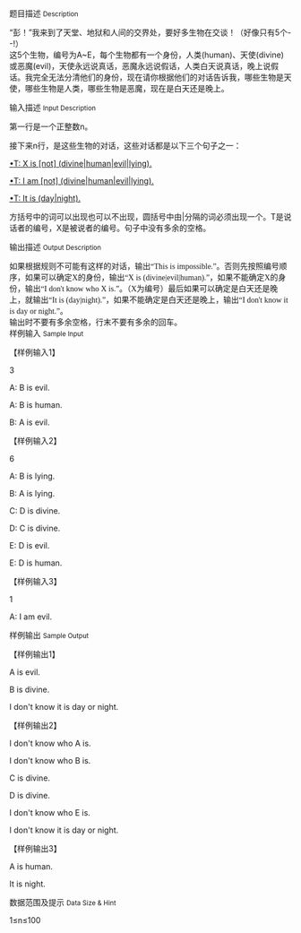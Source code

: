 <div class="panel panel-default">
<div class="area-title">
<span>
题目描述
<small>Description</small>
</span></div>
<div class="panel-body">

<p style="">“<span style="">彭！”我来到了天堂、地狱和人间的交界处，要好多生物在交谈！（好像只有</span><span style=""><span>5</span></span><span style="">个</span><span style=""><span>- -!</span></span><span style="">）<br>这</span><span style=""><span>5</span></span><span style="">个生物，编号为</span><span style=""><span>A~E</span></span><span style="">，每个生物都有一个身份，人类</span><span style=""><span>(human)</span></span><span style="">、天使</span><span style=""><span>(divine)</span></span><span style="">或恶魔</span><span style=""><span>(evil)</span></span><span style="">，天使永远说真话，恶魔永远说假话，人类白天说真话，晚上说假话。我完全无法分清他们的身份，现在请你根据他们的对话告诉我，哪些生物是天使，哪些生物是人类，哪些生物是恶魔，现在是白天还是晚上。 </span></p>

</div>
</div>

<div class="panel panel-default">
<div class="area-title">
<span>
输入描述
<small>Input Description</small>
</span></div>
<div class="panel-body">
<p style=""><span style="">第一行是一个正整数</span><span style=""><span>n</span></span><span style="">。</span></p>
<p style=""><span style="">接下来</span><span style=""><span>n</span></span><span style="">行，是这些生物的对话，这些对话都是以下三个句子之一：</span></p>
<p style=""><span style="text-decoration: underline;"><span style="">•</span><span style=""><span>T: X is [not] (divine|human|evil|lying).</span></span></span></p>
<p style=""><span style="text-decoration: underline;"><span style="">•</span><span style=""><span>T: I am [not] (divine|human|evil|lying).</span></span></span></p>
<p style=""><span style="text-decoration: underline;"><span style="">•</span><span style=""><span>T: It is (day|night).</span></span></span></p>
<p style=""><span style="">方括号中的词可以出现也可以不出现，圆括号中由</span><span style=""><span>|</span></span><span style="">分隔的词必须出现一个。</span><span style=""><span>T</span></span><span style="">是说话者的编号，</span><span style=""><span>X</span></span><span style="">是被说者的编号。句子中没有多余的空格。</span></p>

</div>
</div>
<div  class="panel panel-default">
<div class="area-title">
<span>
输出描述
<small>Output Description</small>
</span></div>
<div class="panel-body">

<p class="cjk" style="margin-bottom: 0cm;"><span style="font-family: 文泉驿微米黑,Meiryo;">如果根据规则不可能有这样的对话，输出&ldquo;</span><span style="font-family: 文泉驿微米黑,Meiryo;"><span lang="en-US">This is impossible.&rdquo;</span></span><span style="font-family: 文泉驿微米黑,Meiryo;">。否则先按照编号顺序，如果可以确定</span><span style="font-family: 文泉驿微米黑,Meiryo;"><span lang="en-US">X</span></span><span style="font-family: 文泉驿微米黑,Meiryo;">的身份，输出&ldquo;</span><span style="font-family: 文泉驿微米黑,Meiryo;"><span lang="en-US">X is (divine|evil|human).&rdquo;</span></span><span style="font-family: 文泉驿微米黑,Meiryo;">，如果不能确定</span><span style="font-family: 文泉驿微米黑,Meiryo;"><span lang="en-US">X</span></span><span style="font-family: 文泉驿微米黑,Meiryo;">的身份，输出&ldquo;</span><span style="font-family: 文泉驿微米黑,Meiryo;"><span lang="en-US">I don't know who X is.&rdquo;</span></span><span style="font-family: 文泉驿微米黑,Meiryo;">。（</span><span style="font-family: 文泉驿微米黑,Meiryo;"><span lang="en-US">X</span></span><span style="font-family: 文泉驿微米黑,Meiryo;">为编号）最后如果可以确定是白天还是晚上，就输出&ldquo;</span><span style="font-family: 文泉驿微米黑,Meiryo;"><span lang="en-US">It is (day|night).&rdquo;</span></span><span style="font-family: 文泉驿微米黑,Meiryo;">，如果不能确定是白天还是晚上，输出&ldquo;</span><span style="font-family: 文泉驿微米黑,Meiryo;"><span lang="en-US">I don't know it is day or night.&rdquo;</span></span><span style="font-family: 文泉驿微米黑,Meiryo;">。<br />输出时不要有多余空格，行末不要有多余的回车。</span></p>

</div>
</div>


<div class="panel panel-default">
<div class="area-title">
<span>
样例输入
<small>Sample Input</small>
</span></div>
<div class="panel-body">
<p style=""><span style="">【样例输入</span><span style=""><span>1</span></span><span style="">】</span></p>
<p style=""><span style=""><span>3</span></span></p>
<p style=""><span style=""><span>A: B is evil.</span></span></p>
<p style=""><span style=""><span>A: B is human.</span></span></p>
<p style=""><span style=""><span>B: A is evil.</span></span></p>
<p style=""><span style="">【样例输入</span><span style=""><span>2</span></span><span style="">】</span></p>
<p style=""><span style=""><span>6</span></span></p>
<p style=""><span style=""><span>A: B is lying.</span></span></p>
<p style=""><span style=""><span>B: A is lying.</span></span></p>
<p style=""><span style=""><span>C: D is divine.</span></span></p>
<p style=""><span style=""><span>D: C is divine.</span></span></p>
<p style=""><span style=""><span>E: D is evil.</span></span></p>
<p style=""><span style=""><span>E: D is human.</span></span></p>
<p style=""><span style="">【样例输入</span><span style=""><span>3</span></span><span style="">】</span></p>
<p style=""><span style=""><span>1</span></span></p>
<p style=""><span style=""><span>A: I am evil.</span></span></p>

</div>
</div>

<div class="panel panel-default">
<div class="area-title">
<span>
样例输出
<small>Sample Output</small>
</span></div>
<div class="panel-body">
<p style=""><span style="">【样例输出</span><span style=""><span>1</span></span><span style="">】</span></p>
<p style=""><span style=""><span>A is evil.</span></span></p>
<p style=""><span style=""><span>B is divine.</span></span></p>
<p style=""><span style=""><span>I don't know it is day or night.</span></span></p>
<p style=""><span style="">【样例输出</span><span style=""><span>2</span></span><span style="">】</span></p>
<p style=""><span style=""><span>I don't know who A is.</span></span></p>
<p style=""><span style=""><span>I don't know who B is.</span></span></p>
<p style=""><span style=""><span>C is divine.</span></span></p>
<p style=""><span style=""><span>D is divine.</span></span></p>
<p style=""><span style=""><span>I don't know who E is.</span></span></p>
<p style=""><span style=""><span>I don't know it is day or night.</span></span></p>
<p style=""><span style="">【样例输出</span><span style=""><span>3</span></span><span style="">】</span></p>
<p style=""><span style=""><span>A is human.</span></span></p>
<p style=""><span style=""><span>It is night.</span></span></p>

</div>
</div>

<div class="panel panel-default">
<div class="area-title">
<span>
数据范围及提示
<small>Data Size & Hint</small>
</span></div>
<div class="panel-body">
<p style=""><span style=""><span>1≤n≤100</span></span></p>
</div>
</div>